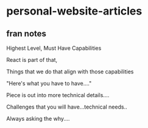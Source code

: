 # personal-website-articles

## fran notes

Highest Level, Must Have Capabilities

React is part of that,

Things that we do that align with those capabilities

"Here's what you have to have...."

Piece is out into more technical details....

Challenges that you will have...technical needs..

Always asking the why....